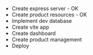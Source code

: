 - Create express server - OK
- Create product resources - OK
- Implement dev database
- Create vite app
- Create dashboard
- Create product management
- Deploy
